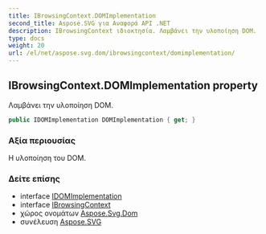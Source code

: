 ```yaml
---
title: IBrowsingContext.DOMImplementation
second_title: Aspose.SVG για Αναφορά API .NET
description: IBrowsingContext ιδιοκτησία. Λαμβάνει την υλοποίηση DOM.
type: docs
weight: 20
url: /el/net/aspose.svg.dom/ibrowsingcontext/domimplementation/
---
```

## IBrowsingContext.DOMImplementation property

Λαμβάνει την υλοποίηση DOM.

```csharp
public IDOMImplementation DOMImplementation { get; }
```

### Αξία περιουσίας

Η υλοποίηση του DOM.

### Δείτε επίσης

* interface [IDOMImplementation](../../idomimplementation/)
* interface [IBrowsingContext](../)
* χώρος ονομάτων [Aspose.Svg.Dom](../../ibrowsingcontext/)
* συνέλευση [Aspose.SVG](../../../)


